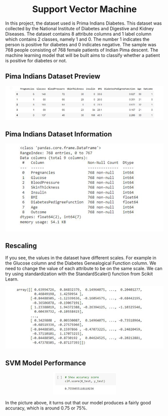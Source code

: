 <h1 align="center"> Support Vector Machine </h1>
In this project, the dataset used is Prima Indians Diabetes. This dataset was collected by the National Institute of Diabetes and Digestive and Kidney Diseases. The dataset contains 8 attribute columns and 1 label column which contains 2 classes, namely 1 and 0. The number 1 indicates the person is positive for diabetes and 0 indicates negative. The sample was 768 people consisting of 768 female patients of Indian Pima descent. The machine learning model that will be built aims to classify whether a patient is positive for diabetes or not.

## Pima Indians Dataset Preview
<p align="center">
    <img src="images/1_head.JPG" width="600">
</p>

## Pima Indians Dataset Information
<p align="center">
    <img src="images/2_info.JPG" width="600">
</p>

## Rescaling
If you see, the values in the dataset have different scales. For example in the Glucose column and the Diabetes Genealogical Function column. We need to change the value of each attribute to be on the same scale. We can try using standardization with the StandardScaler() function from Scikit Learn.
<p align="center">
    <img src="images/3_scaler.JPG" width="600">
</p>

## SVM Model Performance
<p align="center">
    <img src="images/4_acc.JPG" width="200">
</p>
In the picture above, it turns out that our model produces a fairly good accuracy, which is around 0.75 or 75%.
